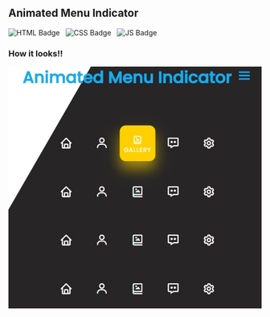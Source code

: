 ## Animated Menu Indicator

![HTML Badge](https://img.shields.io/badge/HTML5-E34F26?style=for-the-badge&logo=html5&logoColor=white) &nbsp; 
![CSS Badge](https://img.shields.io/badge/CSS3-1572B6?style=for-the-badge&logo=css3&logoColor=white) &nbsp;
![JS Badge](https://img.shields.io/badge/JavaScript-323330?style=for-the-badge&logo=javascript&logoColor=F7DF1E) &nbsp;



### How it looks!!

![screenshot](https://github.com/Lakshit-Chiranjiv/Web-Dev-Shorts/blob/main/Animated%20Menu%20Indicator/assets/sitess.png.jpg)